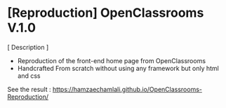 # [Reproduction] OpenClassrooms V.1.0

[ Description ]
- Reproduction of the front-end home page from OpenClassrooms
- Handcrafted From scratch without using any framework but only html and css

See the result : https://hamzaechamlali.github.io/OpenClassrooms-Reproduction/
